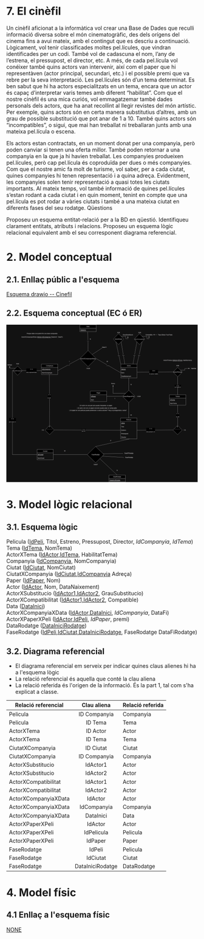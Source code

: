 
# 7. El cinèfil

Un cinèfil aficionat a la informàtica vol crear una Base de Dades que reculli informació diversa sobre el món cinematogràfic, des dels orígens del cinema fins a avui mateix, amb el contingut que es descriu a continuació.
Lògicament, vol tenir classificades moltes pel.lícules, que vindran identificades per un codi. També vol de cadascuna el nom, l’any de l’estrena, el pressupost, el director, etc. A més, de cada pel.lícula vol conéixer també quins actors van intervenir, així com el paper que hi representàven (actor principal, secundari, etc.) i el possible premi que va rebre per la seva interpretació.
Les pel.lícules són d’un tema determinat. Es ben sabut que hi ha actors especialitzats en un tema, encara que un actor és capaç d’interpretar varis temes amb diferent “habilitat”.
Com que el nostre cinèfil és una mica curiós, vol emmagatzemar també dades personals dels actors, que ha anat recollint al llegir revistes del món artístic. Per exemple, quins actors són en certa manera substitutius d’altres, amb un grau de possible substitució que pot anar de 1 a 10. També quins actors són “incompatibles”, o sigui, que mai han treballat ni treballaran junts amb una mateixa pel.lícula o escena.

Els actors estan contractats, en un moment donat per una companyia, però poden canviar si tenen una oferta millor. També poden retornar a una companyia en la que ja hi  havien treballat. Les companyies produeixen pel.lícules, però cap pel.lícula és coproduïda per dues o més companyies.
Com que el nostre amic fa molt de turisme, vol saber, per a cada ciutat, quines companyies hi tenen representació i a quina adreça. Evidentment, les companyies solen tenir representació a quasi totes les ciutats importants. Al mateix temps, vol també informació de quines pel.lícules s’estan rodant a cada ciutat i en quin moment, tenint en compte que una pel.lícula es pot rodar a vàries ciutats i també a una mateixa ciutat en diferents fases del seu rodatge.
Qüestions

Proposeu un esquema entitat-relació per a la BD en qüestió. Identifiqueu clarament entitats, atributs i relacions.
Proposeu un esquema lògic relacional equivalent amb el seu corresponent diagrama referencial.

# 2. Model conceptual
## 2.1. Enllaç públic a l'esquema
[Esquema drawio -- Cinefil](https://drive.google.com/file/d/1xJneZI2XctXEwiyj9ojGl516TRhDMXZy/view?usp=sharing)
## 2.2. Esquema conceptual (EC ó ER)
  ![Esquema drawio -- <Cinefil>](./7_cinefil.png)
# 3. Model lògic relacional
## 3.1. Esquema lògic


Pelicula (<ins>IdPeli</ins>, Titol, Estreno, Pressupost, Director, *IdCompanyia*, *IdTema*)\
Tema (<ins>IdTema</ins>, NomTema)\
ActorXTema (<ins>IdActor,IdTema</ins>, HabilitatTema)\
Companyia (<ins>IdCompanyia</ins>, NomCompanyia)\
Ciutat (<ins>IdCiutat</ins>, NomCiutat)\
CiutatXCompanyia (<ins>IdCiutat,IdCompanyia</ins> Adreça)\
Paper (<ins>IdPaper</ins>, Nom)\
Actor (<ins>IdActor</ins>, Nom, DataNaixement)\
ActorXSubstitucio (<ins>IdActor1,IdActor2</ins>, GrauSubstitucio)\
ActorXCompatibilitat (<ins>IdActor1,IdActor2</ins>, Compatible)\
Data (<ins>DataInici</ins>)\
ActorXCompanyiaXData (<ins>IdActor,DataInici</ins>, *IdCompanyia*, DataFi)\
ActorXPaperXPeli (<ins>IdActor,IdPeli</ins>, *IdPaper*, premi)\
DataRodatge (<ins>DataIniciRodatge</ins>)\
FaseRodatge (<ins>IdPeli,IdCiutat,DataIniciRodatge</ins>, FaseRodatge DataFiRodatge)

## 3.2. Diagrama referencial

* El diagrama referencial em serveix per indicar quines claus alienes hi ha a l'esquema lògic  
* La relació referencial és aquella que conté la clau aliena  
* La relació referida és l'origen de la informació. És la part 1, tal com s'ha explicat a classe.

Relació referencial|Clau aliena|Relació referida
-|:-:|-
Pelicula|ID Companyia| Companyia
Pelicula|ID Tema|Tema
ActorXTema|ID Actor|Actor
ActorXTema|ID Tema|Tema
CiutatXCompanyia|ID Ciutat|Ciutat
CiutatXCompanyia|ID Companyia| Companyia
ActorXSubstitucio|IdActor1|Actor
ActorXSubstitucio|IdActor2|Actor
ActorXCompatibilitat|IdActor1|Actor
ActorXCompatibilitat|IdActor2|Actor
ActorXCompanyiaXData|IdActor|Actor
ActorXCompanyiaXData|IdCompanyia|Companyia
ActorXCompanyiaXData|DataInici|Data
ActorXPaperXPeli|IdActor|Actor
ActorXPaperXPeli|IdPelicula|Pelicula
ActorXPaperXPeli|IdPaper|Paper
FaseRodatge|IdPeli|Pelicula
FaseRodatge|IdCiutat|Ciutat
FaseRodatge|DataIniciRodatge|DataRodatge


# 4. Model físic
## 4.1 Enllaç a l'esquema físic

[NONE](./)